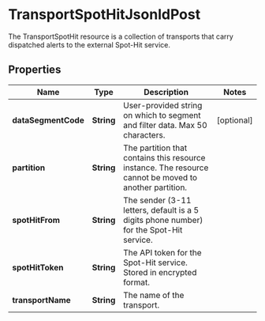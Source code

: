 

# TransportSpotHitJsonldPost

The TransportSpotHit resource is a collection of transports that carry dispatched alerts to the external Spot-Hit service.

## Properties

| Name | Type | Description | Notes |
|------------ | ------------- | ------------- | -------------|
|**dataSegmentCode** | **String** | User-provided string on which to segment and filter data. Max 50 characters. |  [optional] |
|**partition** | **String** | The partition that contains this resource instance. The resource cannot be moved to another partition. |  |
|**spotHitFrom** | **String** | The sender (3-11 letters, default is a 5 digits phone number) for the Spot-Hit service. |  |
|**spotHitToken** | **String** | The API token for the Spot-Hit service. Stored in encrypted format. |  |
|**transportName** | **String** | The name of the transport. |  |



